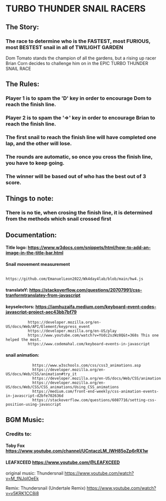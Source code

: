 # TURBO THUNDER SNAIL RACERS

## The Story:

### The race to determine who is the FASTEST, most FURIOUS, most BESTEST snail in all of TWILIGHT GARDEN
Dom Tomato stands the champion of all the gardens, but a rising up racer Brian Corn decides to challenge
him on in the EPIC TURBO THUNDER SNAIL RACE

## The Rules:
### Player 1 is to spam the 'D' key in order to encourage Dom to reach the finish line.
### Player 2 is to spam the '=>' key in order to encourage Brian to reach the finish line.

### The first snail to reach the finish line will have completed one lap, and the other will lose.
### The rounds are automatic, so once you cross the finish line, you have to keep going.
### The winner will be based out of who has the best out of 3 score.

## Things to note:
### There is no tie, when crosing the finish line, it is determined from the methods which snail crossed first

## Documentation:

#### Title logo:       https://www.w3docs.com/snippets/html/how-to-add-an-image-in-the-title-bar.html

#### Snail movement measurement
              https://github.com/EmanuelLeon2022/Wk4day4lab/blob/main/hw4.js

#### translateY:   https://stackoverflow.com/questions/20707991/css-tranformtranslatey-from-javascript

#### keyselectors: https://iamhuzaifa.medium.com/keyboard-event-codes-javascript-project-aec43bb7bf79
              https://developer.mozilla.org/en-US/docs/Web/API/Element/keypress_event
              https://developer.mozilla.org/en-US/play
              https://www.youtube.com/watch?v=YUdc2szWz8Q&t=368s This one helped the most.
              https://www.codemahal.com/keyboard-events-in-javascript

#### snail animation:
                https://www.w3schools.com/css/css3_animations.asp
                https://developer.mozilla.org/en-US/docs/Web/CSS/animation#try_it
                https://developer.mozilla.org/en-US/docs/Web/CSS/animation
                https://developer.mozilla.org/en-US/docs/Web/CSS/CSS_animations/Using_CSS_animations
                https://medium.com/front-end-weekly/css-animation-events-in-javascript-d2bfe702636d
                https://stackoverflow.com/questions/6087716/setting-css-position-using-javascript
##  BGM Music:

### Credits to: 
#### Toby Fox  https://www.youtube.com/channel/UCntaczLM_lWH85oZp6rRX1w
#### LEAFXCEED https://www.youtube.com/@LEAFXCEED

original music:
Thundersnail
https://www.youtube.com/watch?v=M_fNJqIOeEk

Remix:
Thundersnail (Undertale Remix)
https://www.youtube.com/watch?v=v5KRK1CC8i8
